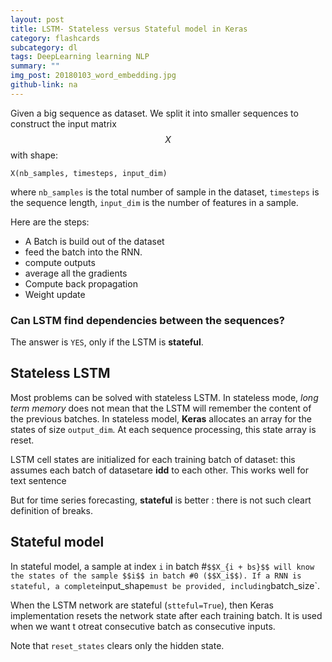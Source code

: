 ```yaml
---
layout: post
title: LSTM- Stateless versus Stateful model in Keras 
category: flashcards
subcategory: dl
tags: DeepLearning learning NLP
summary: ""
img_post: 20180103_word_embedding.jpg
github-link: na
---
```


Given a big sequence as dataset. We split it into smaller sequences to construct the input matrix $$X$$ with shape:

```
X(nb_samples, timesteps, input_dim)
```

where `nb_samples` is the total number of sample in the dataset, `timesteps` is the sequence length, `input_dim` is the number of features in a sample.

Here are the steps:

* A Batch is build out of the dataset 
* feed the batch into the RNN.
* compute outputs
* average all the gradients
* Compute back propagation
* Weight update


### Can LSTM find dependencies between the sequences?
The answer is `YES`, only if the LSTM is **stateful**.


## Stateless LSTM
Most problems can be solved with stateless LSTM. In stateless mode, *long term memory* does not mean that the LSTM will remember the content of the previous batches. In stateless model, **Keras** allocates an array for the states of size `output_dim`. At each sequence processing, this state array is reset.


LSTM cell states are initialized for each training batch of dataset: this assumes each batch of datasetare **idd** to each other. This works well for text sentence

But for time series forecasting, **stateful** is better : there is not such cleart definition of breaks.


## Stateful model
In stateful model, a sample at index `i` in batch #` $$X_{i + bs}$$ will know the states of the sample $$i$$ in batch #0 ($$X_i$$). If a RNN is stateful, a complete `input_shape` must be provided, including `batch_size`.

When the LSTM network are stateful (`stteful=True`), then Keras implementation resets the network state after each training batch. It is used when we want t otreat consecutive batch as consecutive inputs.

Note that `reset_states` clears only the hidden state.

